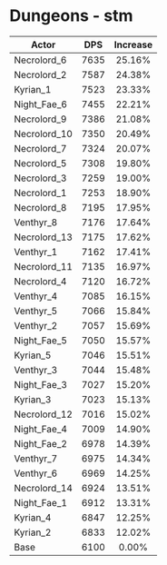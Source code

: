 # Dungeons - stm
| Actor | DPS | Increase |
|---|:---:|:---:|
|Necrolord_6|7635|25.16%|
|Necrolord_2|7587|24.38%|
|Kyrian_1|7523|23.33%|
|Night_Fae_6|7455|22.21%|
|Necrolord_9|7386|21.08%|
|Necrolord_10|7350|20.49%|
|Necrolord_7|7324|20.07%|
|Necrolord_5|7308|19.80%|
|Necrolord_3|7259|19.00%|
|Necrolord_1|7253|18.90%|
|Necrolord_8|7195|17.95%|
|Venthyr_8|7176|17.64%|
|Necrolord_13|7175|17.62%|
|Venthyr_1|7162|17.41%|
|Necrolord_11|7135|16.97%|
|Necrolord_4|7120|16.72%|
|Venthyr_4|7085|16.15%|
|Venthyr_5|7066|15.84%|
|Venthyr_2|7057|15.69%|
|Night_Fae_5|7050|15.57%|
|Kyrian_5|7046|15.51%|
|Venthyr_3|7044|15.48%|
|Night_Fae_3|7027|15.20%|
|Kyrian_3|7023|15.13%|
|Necrolord_12|7016|15.02%|
|Night_Fae_4|7009|14.90%|
|Night_Fae_2|6978|14.39%|
|Venthyr_7|6975|14.34%|
|Venthyr_6|6969|14.25%|
|Necrolord_14|6924|13.51%|
|Night_Fae_1|6912|13.31%|
|Kyrian_4|6847|12.25%|
|Kyrian_2|6833|12.02%|
|Base|6100|0.00%|
